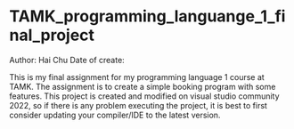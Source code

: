 # TAMK_programming_languange_1_final_project
Author: Hai Chu
Date of create: 





This is my final assignment for my programming language 1 course at TAMK. 
The assignment is to create a simple booking program with some features.
This project is created and modified on visual studio community 2022, so if there is any problem executing the project, it is best to first consider updating your compiler/IDE to the latest version.

